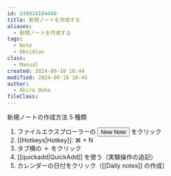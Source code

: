 ```yaml
---
id: 240918104448
title: 新規ノートを作成する
aliases:
  - 新規ノートを作成する
tags:
  - Note
  - Obsidian
class:
  - Manual
created: 2024-09-18 10:44
modified: 2024-09-18 10:45
author:
  - Akira Ooka
fileClass: 
---
```

新規ノートの作成方法 5 種類
1. ファイルエクスプローラーの <button>New Note</button> をクリック
2. [[Hotkeys|Hotkey]]: ⌘ + N
3. タブ横の ＋ をクリック
4. [[quickadd|QuickAdd]] を使う（実験操作の追記）
5. カレンダーの日付をクリック（[[Daily notes]] の作成）







